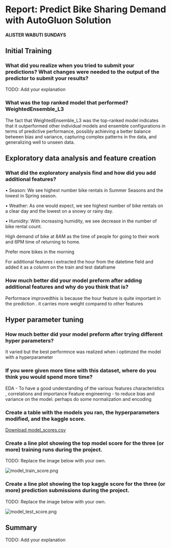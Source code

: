 # Report: Predict Bike Sharing Demand with AutoGluon Solution
#### ALISTER WABUTI SUNDAYS

## Initial Training
### What did you realize when you tried to submit your predictions? What changes were needed to the output of the predictor to submit your results?
TODO: Add your explanation

### What was the top ranked model that performed? WeightedEnsemble_L3
The fact that WeightedEnsemble_L3 was the top-ranked model indicates that it outperformed other individual models and ensemble configurations in terms of predictive performance, possibly achieving a better balance between bias and variance, capturing complex patterns in the data, and generalizing well to unseen data.

## Exploratory data analysis and feature creation
### What did the exploratory analysis find and how did you add additional features?
• Season: We see highest number bike rentals in Summer Seasons and the lowest in Spring season.

• Weather: As one would expect, we see highest number of bike rentals on a clear day and the lowest on a snowy or rainy day.

• Humidity: With increasing humidity, we see decrease in the number of bike rental count.

High demand of bike at 8AM as the time of people for going to their work and 6PM time of returning to home.

Prefer more bikes in the morning

For additional features i extracted the hour from the datetime field and added it as a column on the train and test dataframe

### How much better did your model preform after adding additional features and why do you think that is?
Performace improvedthis is because the hour feature is quite important in the prediction . it carries more weight compared to other features
## Hyper parameter tuning
### How much better did your model preform after trying different hyper parameters?
It varied but the best performnce was realized when i optimzed the model with a hyperparameter

### If you were given more time with this dataset, where do you think you would spend more time?
EDA - To have a good understanding of the various features characteristics , correlations and importance 
Feature engineering - to reduce bias and variance on the model. perhaps do some normalization and encoding 

### Create a table with the models you ran, the hyperparameters modified, and the kaggle score.
[Download model_scores.csv](model_scores.csv)

### Create a line plot showing the top model score for the three (or more) training runs during the project.

TODO: Replace the image below with your own.

![model_train_score.png](img/model_train_score.png)

### Create a line plot showing the top kaggle score for the three (or more) prediction submissions during the project.

TODO: Replace the image below with your own.

![model_test_score.png](img/model_test_score.png)

## Summary
TODO: Add your explanation
